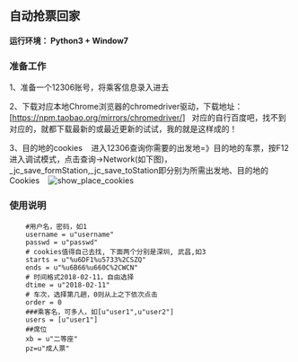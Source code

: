 ## 自动抢票回家

#### 运行环境： Python3 + Window7

### 准备工作

1、准备一个12306账号，将乘客信息录入进去

2、下载对应本地Chrome浏览器的chromedriver驱动，下载地址：[https://npm.taobao.org/mirrors/chromedriver/]
   对应的自行百度吧，找不到对应的，就都下载最新的或最近更新的试试，我的就是这样成的！
    
  3、目的地的cookies
    进入12306查询你需要的出发地=》目的地的车票，按F12进入调试模式，点击查询->Network(如下图)，_jc_save_formStation,_jc_save_toStation即分别为所需出发地、目的地的Cookies
    ![show_place_cookies](https://github.com/sanplit/public/blob/master/images/12306_tickets/show_place_cookies.png)
    
### 使用说明
```
    #用户名，密码，如1
	username = u"username"
	passwd = u"passwd"
	# cookies值得自己去找, 下面两个分别是深圳, 武昌,如3
	starts = u"%u6DF1%u5733%2CSZQ"
	ends = u"%u6B66%u660C%2CWCN"
	# 时间格式2018-02-11，自由选择
	dtime = u"2018-02-11"
	# 车次，选择第几趟，0则从上之下依次点击
	order = 0
	###乘客名，可多人，如[u"user1",u"user2"]
	users = [u"user1"]
	##席位
	xb = u"二等座"
	pz=u"成人票"
```
    
